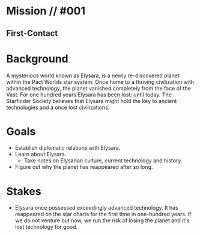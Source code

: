 # Mission // #001
## First-Contact
# Background
A mysterious world known as Elysara, is a newly re-discovered planet within the Pact Worlds star system. Once home to a thriving civilization with advanced technology, the planet vanished completely from the face of the Vast. For one hundred years Elysara has been lost; until today. The Starfinder Society believes that Elysara might hold the key to ancient technologies and a once lost civilizations.

# Goals
- Establish diplomatic relations with Elysara.
- Learn about Elysara.
  - Take notes on Elysarian culture, current technology and history.
- Figure out why the planet has reappeared after so long. 

# Stakes
- Elysara once possessed exceedingly advanced technology. It has reappeared on the star charts for the first time in one-hundred years. If we do not venture out now, we run the risk of losing the planet and it's lost technology for good.
